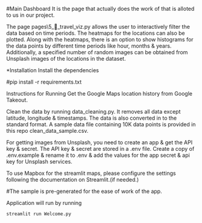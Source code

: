 #Main Dashboard
It is the page that actually does the work of that is alloted to us in our project.

The page pages\5_🧳_travel_viz.py allows the user to interactively filter the data based on time periods. The heatmaps for the locations can also be plotted. Along with the heatmaps, there is an option to show histograms for the data points by different time periods like hour, months & years. Additionally, a specified number of random images can be obtained from Unsplash images of the locations in the dataset.

*Installation
Install the dependencies

#pip install -r requirements.txt

Instructions for Running
Get the Google Maps location history from Google Takeout.

Clean the data by running data_cleaning.py. It removes all data except latitude, longitude & timestamps. The data is also converted in to the standard format. A sample data file containing 10K data points is provided in this repo clean_data_sample.csv.

For getting images from Unsplash, you need to create an app & get the API key & secret.
The API key & secret are stored in a .env file. Create a copy of .env.example & rename it to .env & add the values for the app secret & api key for Unsplash services.


To use Mapbox for the streamlit maps, please configure the settings following the documentation on Streamlit.(if needed.)


#The sample is pre-generated for the ease of work of the app. 

Application will run by running
```
streamlit run Welcome.py
```